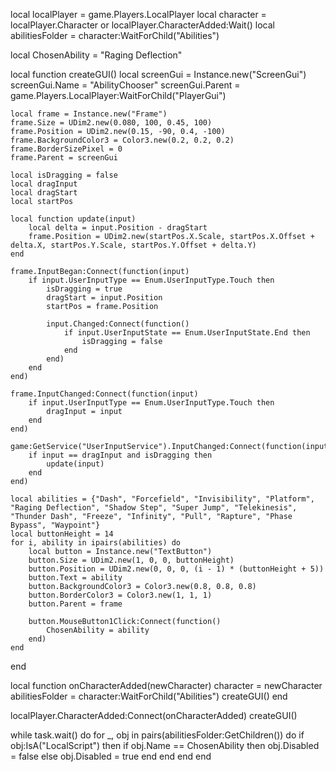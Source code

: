 local localPlayer = game.Players.LocalPlayer
local character = localPlayer.Character or localPlayer.CharacterAdded:Wait()
local abilitiesFolder = character:WaitForChild("Abilities")

local ChosenAbility = "Raging Deflection"

local function createGUI()
    local screenGui = Instance.new("ScreenGui")
    screenGui.Name = "AbilityChooser"
    screenGui.Parent = game.Players.LocalPlayer:WaitForChild("PlayerGui")

    local frame = Instance.new("Frame")
    frame.Size = UDim2.new(0.080, 100, 0.45, 100)
    frame.Position = UDim2.new(0.15, -90, 0.4, -100)
    frame.BackgroundColor3 = Color3.new(0.2, 0.2, 0.2)
    frame.BorderSizePixel = 0
    frame.Parent = screenGui

    local isDragging = false
    local dragInput
    local dragStart
    local startPos

    local function update(input)
        local delta = input.Position - dragStart
        frame.Position = UDim2.new(startPos.X.Scale, startPos.X.Offset + delta.X, startPos.Y.Scale, startPos.Y.Offset + delta.Y)
    end

    frame.InputBegan:Connect(function(input)
        if input.UserInputType == Enum.UserInputType.Touch then
            isDragging = true
            dragStart = input.Position
            startPos = frame.Position

            input.Changed:Connect(function()
                if input.UserInputState == Enum.UserInputState.End then
                    isDragging = false
                end
            end)
        end
    end)

    frame.InputChanged:Connect(function(input)
        if input.UserInputType == Enum.UserInputType.Touch then
            dragInput = input
        end
    end)

    game:GetService("UserInputService").InputChanged:Connect(function(input)
        if input == dragInput and isDragging then
            update(input)
        end
    end)

    local abilities = {"Dash", "Forcefield", "Invisibility", "Platform", "Raging Deflection", "Shadow Step", "Super Jump", "Telekinesis", "Thunder Dash", "Freeze", "Infinity", "Pull", "Rapture", "Phase Bypass", "Waypoint"}
    local buttonHeight = 14
    for i, ability in ipairs(abilities) do
        local button = Instance.new("TextButton")
        button.Size = UDim2.new(1, 0, 0, buttonHeight)
        button.Position = UDim2.new(0, 0, 0, (i - 1) * (buttonHeight + 5))
        button.Text = ability
        button.BackgroundColor3 = Color3.new(0.8, 0.8, 0.8)
        button.BorderColor3 = Color3.new(1, 1, 1)
        button.Parent = frame
        
        button.MouseButton1Click:Connect(function()
            ChosenAbility = ability
        end)
    end
end

local function onCharacterAdded(newCharacter)
    character = newCharacter
    abilitiesFolder = character:WaitForChild("Abilities")
    createGUI()
end

localPlayer.CharacterAdded:Connect(onCharacterAdded)
createGUI()

while task.wait() do
    for _, obj in pairs(abilitiesFolder:GetChildren()) do
        if obj:IsA("LocalScript") then
            if obj.Name == ChosenAbility then
                obj.Disabled = false
            else
                obj.Disabled = true
            end
        end
    end
end
